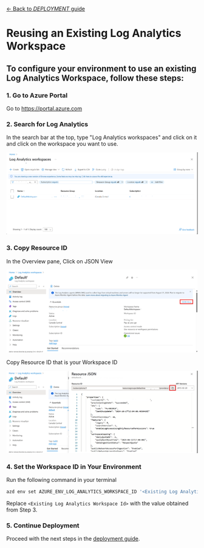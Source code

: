 [← Back to *DEPLOYMENT* guide](local_environment_steps.md#deploy)

# Reusing an Existing Log Analytics Workspace
To configure your environment to use an existing Log Analytics Workspace, follow these steps:
---
### 1. Go to Azure Portal
Go to https://portal.azure.com

### 2. Search for Log Analytics
In the search bar at the top, type "Log Analytics workspaces" and click on it and click on the workspace you want to use.

![alt text](./images/re_use_log/logAnalyticsList.png)

### 3. Copy Resource ID
In the Overview pane, Click on JSON View

![alt text](./images/re_use_log/logAnalytics.png)

Copy Resource ID that is your Workspace ID

![alt text](./images/re_use_log/logAnalyticsJson.png)

### 4. Set the Workspace ID in Your Environment
Run the following command in your terminal
```bash
azd env set AZURE_ENV_LOG_ANALYTICS_WORKSPACE_ID '<Existing Log Analytics Workspace Id>'
```
Replace `<Existing Log Analytics Workspace Id>` with the value obtained from Step 3.

### 5. Continue Deployment
Proceed with the next steps in the [deployment guide](local_environment_steps.md#deploy).
